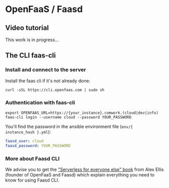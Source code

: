 # OpenFaaS / Faasd

## Video tutorial

This work is in progress...

## The CLI faas-cli

### Install and connect to the server

Install the faas cli if it's not already done:

```shell
curl -sSL https://cli.openfaas.com | sudo sh
```

### Authentication with faas-cli

```shell
export OPENFAAS_URL=https://{your_instance}.comwork.(cloud|dev|info)
faas-cli login --username cloud --password YOUR_PASSWORD
```

You'll find the password in the ansible environment file (`env/{ instance_hash }.yml`):

```yaml
faasd_user: cloud
faasd_password: YOUR_PASSWORD
```

### More about Faasd CLI

We advise you to get the ["Serverless for everyone else" book](https://openfaas.gumroad.com/l/serverless-for-everyone-else) from Alex Ellis (founder of OpenFaaS and Faasd) which explain everything you need to know for using Faasd CLI.
